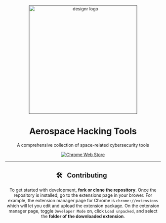 <p align="center"><a href="" target="_blank" rel="noreferrer noopener"><img width="350" alt="designr logo" src="https://github.com/ANG13T/aerospace-cybersecurity-tools/blob/main/src/assets/images/globe.png"></a></p>

<h1 align="center">Aerospace Hacking Tools</h1>
<p align="center">A comprehensive collection of space-related cybersecurity tools</p>

<p align="center"><a rel="noreferrer noopener" href="https://chrome.google.com/webstore/detail/designr/llojjggmiihgebjhofkcedffdfdfeegn?hl=en/"><img alt="Chrome Web Store" src="https://img.shields.io/badge/VISIT WEBSITE-141e24.svg?&style=for-the-badge"></a>  
  
<hr />

<h2 align="center">🛠 &nbsp; Contributing &nbsp;</h2>
<p align="center">To get started with development, <strong>fork or clone the repository</strong>. Once the repository is installed, go to the extensions page in your brower. For example, the extension manager page for Chrome is <code>chrome://extensions</code> which will let you edit and upload the extension package. On the extension manager page, toggle <code>Developer Mode</code> on, click <code>Load unpacked</code>, and select the <strong>folder of the downloaded extension</strong>.</p>
